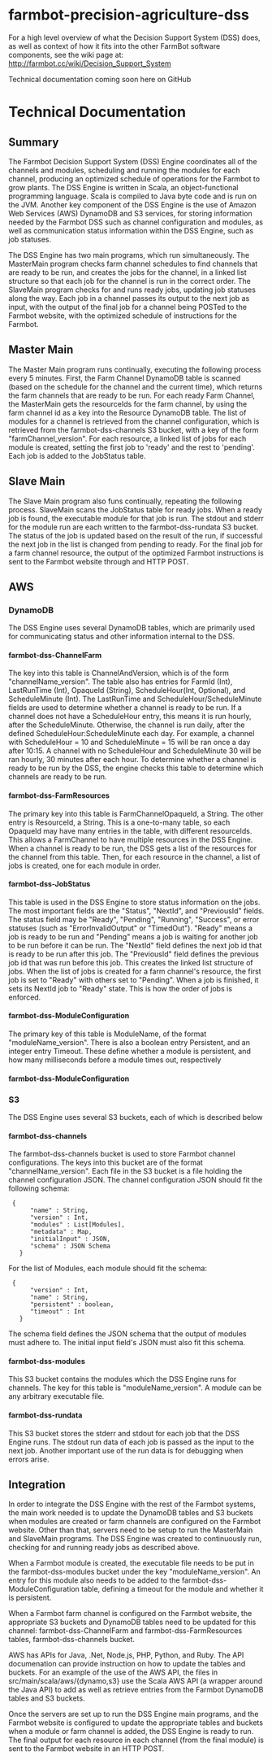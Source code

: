 farmbot-precision-agriculture-dss
=================================
For a high level overview of what the Decision Support System (DSS) does, as well as context of how it fits into the other FarmBot software components, see the wiki page at: http://farmbot.cc/wiki/Decision_Support_System

Technical documentation coming soon here on GitHub

# Technical Documentation
## Summary
The Farmbot Decision Support System (DSS) Engine coordinates all of the channels
and modules, scheduling and running the modules for each channel, producing an 
optimized schedule of operations for the Farmbot to grow plants. The DSS Engine
is written in Scala, an object-functional programming language. Scala is
compiled to Java byte code and is run on the JVM. Another key component of the
DSS Engine is the use of Amazon Web Services (AWS) DynamoDB and S3 services, for
storing information needed by the Farmbot DSS such as channel configuration and
modules, as well as communication status information within the DSS Engine, such
as job statuses.

The DSS Engine has two main programs, which run simultaneously. The MasterMain 
program checks farm channel schedules to find channels that are ready to be run,
and creates the jobs for the channel, in a linked list structure so that each 
job for the channel is run in the correct order. The SlaveMain program checks
for and runs ready jobs, updating job statuses along the way. Each job in a 
channel passes its output to the next job as input, with the output of the final
job for a channel being POSTed to the Farmbot website, with the optimized
schedule of instructions for the Farmbot.

## Master Main
The Master Main program runs continually, executing the following process every
5 minutes. First, the Farm Channel DynamoDB table is scanned (based on the
schedule for the channel and the current time), which returns the farm channels
that are ready to be run. For each ready Farm Channel, the MasterMain gets the
resourceIds for the farm channel, by using the farm channel id as a key into the
Resource DynamoDB table. The list of modules for a channel is retrieved from the
channel configuration, which is retrieved from the farmbot-dss-channels S3
bucket, with a key of the form "farmChannel_version". For each resource, a
linked list of jobs for each module is created, setting the first job to 'ready'
 and the rest to 'pending'. Each job is added to the JobStatus table.

## Slave Main
The Slave Main program also funs continually, repeating the following process.
SlaveMain scans the JobStatus table for ready jobs. When a ready job is found,
the executable module for that job is run. The stdout and stderr for the
module run are each written to the farmbot-dss-rundata S3 bucket. The status of
the job is updated based on the result of the run, if successful the next job in
the list is changed from pending to ready. For the final job for a farm
channel resource, the output of the optimized Farmbot instructions is sent to
the Farmbot website through and HTTP POST.

## AWS

### DynamoDB
The DSS Engine uses several DynamoDB tables, which are primarily used for
communicating status and other information internal to the DSS. 

#### farmbot-dss-ChannelFarm
The key into this table is ChannelAndVersion, which is of the form
"channelName_version". The table also has entries for FarmId (Int), 
LastRunTime (Int), OpaqueId (String), ScheduleHour(Int, Optional), and
ScheduleMinute (Int). The LastRunTime and ScheduleHour/ScheduleMinute fields
are used to determine whether a channel is ready to be run. If a channel does
not have a ScheduleHour entry, this means it is run hourly, after the
ScheduleMinute. Otherwise, the channel is run daily, after the defined
ScheduleHour:ScheduleMinute each day. For example, a channel with ScheduleHour =
10 and ScheduleMinute = 15 will be ran once a day after 10:15. A channel with
no ScheduleHour and ScheduleMinute 30 will be ran hourly, 30 minutes after each
hour. To determine whether a channel is ready to be run by the DSS, the engine
checks this table to determine which channels are ready to be run.

#### farmbot-dss-FarmResources
The primary key into this table is FarmChannelOpaqueId, a String. The other
entry is ResourceId, a String. This is a one-to-many table, so each OpaqueId
may have many entries in the table, with different resourceIds. This allows
a FarmChannel to have multiple resources in the DSS Engine. When a channel is
ready to be run, the DSS gets a list of the resources for the channel from this
table. Then, for each resource in the channel, a list of jobs is created, one
for each module in order.

#### farmbot-dss-JobStatus
This table is used in the DSS Engine to store status information on the jobs. 
The most important fields are the "Status", "NextId", and "PreviousId" fields.
The status field may be "Ready", "Pending", "Running", "Success", or error 
statuses (such as "ErrorInvalidOutput" or "TimedOut"). "Ready" means a job is 
ready to be run and "Pending" means a job is waiting for another job to be run 
before it can be run. The "NextId" field defines the next job id that is ready
to be run after this job. The "PreviousId" field defines the previous job id
that was run before this job. This creates the linked list structure of jobs. 
When the list of jobs is created for a farm channel's resource, the first job
is set to "Ready" with others set to "Pending". When a job is finished, it sets
its NextId job to "Ready" state. This is how the order of jobs is enforced.

#### farmbot-dss-ModuleConfiguration
The primary key of this table is ModuleName, of the format "moduleName_version".
There is also a boolean entry Persistent, and an integer entry Timeout. These
define whether a module is persistent, and how many milliseconds before a module
times out, respectively


#### farmbot-dss-ModuleConfiguration
### S3
The DSS Engine uses several S3 buckets, each of which is described below

#### farmbot-dss-channels
The farmbot-dss-channels bucket is used to store Farmbot channel configurations.
The keys into this bucket are of the format "channelName_version". Each file
in the S3 bucket is a file holding the channel configuration JSON. The channel
configuration JSON should fit the following schema:    
   <pre><code> {    
      "name" : String,    
      "version" : Int,    
      "modules" : List[Modules],    
      "metadata" : Map,    
      "initialInput" : JSON,    
      "schema" : JSON Schema    
   } </code></pre>
For the list of Modules, each module should fit the schema:    
   <pre><code> {    
      "version" : Int,    
      "name" : String,    
      "persistent" : boolean,    
      "timeout" : Int    
   } </code></pre>
The schema field defines the JSON schema that the output of modules must adhere
to. The initial input field's JSON must also fit this schema.

#### farmbot-dss-modules
This S3 bucket contains the modules which the DSS Engine runs for channels. The
key for this table is "moduleName_version". A module can be any arbitrary 
executable file.

#### farmbot-dss-rundata
This S3 bucket stores the stderr and stdout for each job that the DSS Engine
runs. The stdout run data of each job is passed as the input to the next job. 
Another important use of the run data is for debugging when errors arise.



## Integration
In order to integrate the DSS Engine with the rest of the Farmbot systems, the
main work needed is to update the DynamoDB tables and S3 buckets when modules
are created or farm channels are configured on the Farmbot website. Other than
that, servers need to be setup to run the MasterMain and SlaveMain programs. The
DSS Engine was created to continuously run, checking for and running ready jobs
as described above. 

When a Farmbot module is created, the executable file needs
to be put in the farmbot-dss-modules bucket under the key "moduleName_version". An entry for this module also needs to be added to the 
farmbot-dss-ModuleConfiguration table, defining a timeout for the module and
whether it is persistent.

When a Farmbot farm channel is configured on the Farmbot website, the
appropriate S3 buckets and DynamoDB tables need to be updated for this channel:
farmbot-dss-ChannelFarm and farmbot-dss-FarmResources tables,
farmbot-dss-channels bucket.

AWS has APIs for Java, .Net, Node.js, PHP, Python, and Ruby. The API 
documenation can provide instruction on how to update the tables and buckets.
For an example of the use of the AWS API, the files in
src/main/scala/aws/{dynamo,s3} use the Scala AWS API (a wrapper around the
Java API) to add as well as retrieve entries from the Farmbot DynamoDB tables
and S3 buckets.

Once the servers are set up to run the DSS Engine main programs, and the Farmbot
website is configured to update the appropriate tables and buckets when a 
module or farm channel is added, the DSS Engine is ready to run. The final
output for each resource in each channel (from the final module) is sent to
the Farmbot website in an HTTP POST.

